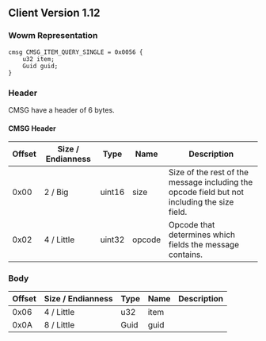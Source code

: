 ## Client Version 1.12

### Wowm Representation
```rust,ignore
cmsg CMSG_ITEM_QUERY_SINGLE = 0x0056 {
    u32 item;    
    Guid guid;    
}
```
### Header
CMSG have a header of 6 bytes.

#### CMSG Header
| Offset | Size / Endianness | Type   | Name   | Description |
| ------ | ----------------- | ------ | ------ | ----------- |
| 0x00   | 2 / Big           | uint16 | size   | Size of the rest of the message including the opcode field but not including the size field.|
| 0x02   | 4 / Little        | uint32 | opcode | Opcode that determines which fields the message contains.|
### Body
| Offset | Size / Endianness | Type | Name | Description |
| ------ | ----------------- | ---- | ---- | ----------- |
| 0x06 | 4 / Little | u32 | item |  |
| 0x0A | 8 / Little | Guid | guid |  |
